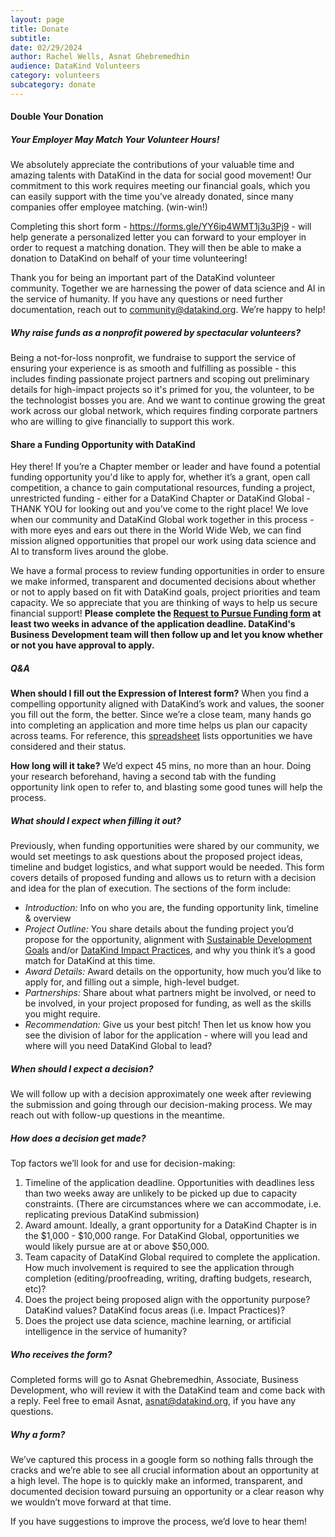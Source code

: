 ```yaml
---
layout: page
title: Donate
subtitle:
date: 02/29/2024
author: Rachel Wells, Asnat Ghebremedhin
audience: DataKind Volunteers
category: volunteers
subcategory: donate
---
```


#### Double Your Donation


##### Your Employer May Match Your Volunteer Hours!


We absolutely appreciate the contributions of your valuable time and amazing talents with DataKind in the data for social good movement! Our commitment to this work requires meeting our financial goals, which you can easily support with the time you’ve already donated, since many companies offer employee matching. (win\-win!)


Completing this short form \- <https://forms.gle/YY6ip4WMT1j3u3Pj9> \- will help generate a personalized letter you can forward to your employer in order to request a matching donation. They will then be able to make a donation to DataKind on behalf of your time volunteering!


Thank you for being an important part of the DataKind volunteer community. Together we are harnessing the power of data science and AI in the service of humanity. If you have any questions or need further documentation, reach out to [community@datakind.org](mailto:community@datakind.org). We’re happy to help!


##### Why raise funds as a nonprofit powered by spectacular volunteers?


Being a not\-for\-loss nonprofit, we fundraise to support the service of ensuring your experience is as smooth and fulfilling as possible \- this includes finding passionate project partners and scoping out preliminary details for high\-impact projects so it's primed for you, the volunteer, to be the technologist bosses you are. And we want to continue growing the great work across our global network, which requires finding corporate partners who are willing to give financially to support this work.

#### Share a Funding Opportunity with DataKind


Hey there! If you’re a Chapter member or leader and have found a potential funding opportunity you'd like to apply for, whether it’s a grant, open call competition, a chance to gain computational resources, funding a project, unrestricted funding \- either for a DataKind Chapter or DataKind Global \- THANK YOU for looking out and you’ve come to the right place! We love when our community and DataKind Global work together in this process \- with more eyes and ears out there in the World Wide Web, we can find mission aligned opportunities that propel our work using data science and AI to transform lives around the globe.


We have a formal process to review funding opportunities in order to ensure we make informed, transparent and documented decisions about whether or not to apply based on fit with DataKind goals, project priorities and team capacity. We so appreciate that you are thinking of ways to help us secure financial support! **Please complete the [Request to Pursue Funding form](https://docs.google.com/forms/d/e/1FAIpQLSec67YugGgRwwghgkmppvg70DsbHKXg50eZBl8lQQtq5A_7tA/viewform) at least two weeks in advance of the application deadline. DataKind's Business Development team will then follow up and let you know whether or not you have approval to apply.**


##### Q&A


**When should I fill out the Expression of Interest form?**
When you find a compelling opportunity aligned with DataKind’s work and values, the sooner you fill out the form, the better. Since we’re a close team, many hands go into completing an application and more time helps us plan our capacity across teams. For reference, this [spreadsheet](https://docs.google.com/spreadsheets/d/10ErzJkLD0j8hkiSda2tLRQeGPb8WCDvNvahfdSnk5UY/edit?gid=200496047#gid=200496047) lists opportunities we have considered and their status.


**How long will it take?**
We’d expect 45 mins, no more than an hour. Doing your research beforehand, having a second tab with the funding opportunity link open to refer to, and blasting some good tunes will help the process.


##### What should I expect when filling it out?


Previously, when funding opportunities were shared by our community, we would set meetings to ask questions about the proposed project ideas, timeline and budget logistics, and what support would be needed. This form covers details of proposed funding and allows us to return with a decision and idea for the plan of execution. The sections of the form include:


* *Introduction:* Info on who you are, the funding opportunity link, timeline \& overview
* *Project Outline:* You share details about the funding project you’d propose for the opportunity, alignment with [Sustainable Development Goals](https://sdgs.un.org/goals) and/or [DataKind Impact Practices](https://www.datakind.org/2019/09/23/creating-a-systems-change-approach-for-data-science-ai-solutions/), and why you think it’s a good match for DataKind at this time.
* *Award Details:* Award details on the opportunity, how much you’d like to apply for, and filling out a simple, high\-level budget.
* *Partnerships:* Share about what partners might be involved, or need to be involved, in your project proposed for funding, as well as the skills you might require.
* *Recommendation:* Give us your best pitch! Then let us know how you see the division of labor for the application \- where will you lead and where will you need DataKind Global to lead?


##### When should I expect a decision?


We will follow up with a decision approximately one week after reviewing the submission and going through our decision\-making process. We may reach out with follow\-up questions in the meantime.


##### How does a decision get made?


Top factors we’ll look for and use for decision\-making:


1. Timeline of the application deadline. Opportunities with deadlines less than two weeks away are unlikely to be picked up due to capacity constraints. (There are circumstances where we can accommodate, i.e. replicating previous DataKind submission)
2. Award amount. Ideally, a grant opportunity for a DataKind Chapter is in the $1,000 \- $10,000 range. For DataKind Global, opportunities we would likely pursue are at or above $50,000\.
3. Team capacity of DataKind Global required to complete the application. How much involvement is required to see the application through completion (editing/proofreading, writing, drafting budgets, research, etc)?
4. Does the project being proposed align with the opportunity purpose? DataKind values? DataKind focus areas (i.e. Impact Practices)?
5. Does the project use data science, machine learning, or artificial intelligence in the service of humanity?


##### Who receives the form?


Completed forms will go to Asnat Ghebremedhin, Associate, Business Development, who will review it with the DataKind team and come back with a reply. Feel free to email Asnat, [asnat@datakind.org](mailto:asnat@datakind.org), if you have any questions.


##### Why a form?


We’ve captured this process in a google form so nothing falls through the cracks and we’re able to see all crucial information about an opportunity at a high level. The hope is to quickly make an informed, transparent, and documented decision toward pursuing an opportunity or a clear reason why we wouldn’t move forward at that time.


If you have suggestions to improve the process, we’d love to hear them!
